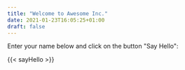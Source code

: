 ```yaml
---
title: "Welcome to Awesome Inc."
date: 2021-01-23T16:05:25+01:00
draft: false
---
```


Enter your name below and click on the button "Say Hello":

{{< sayHello >}}
